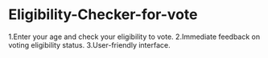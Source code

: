 # Eligibility-Checker-for-vote
1.Enter your age and check your eligibility to vote. 2.Immediate feedback on voting eligibility status. 3.User-friendly interface.
